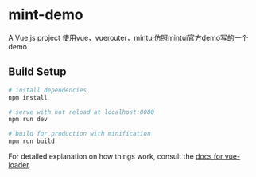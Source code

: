 
# mint-demo

A Vue.js project
使用vue，vuerouter，mintui仿照mintui官方demo写的一个demo
## Build Setup

``` bash
# install dependencies
npm install

# serve with hot reload at localhost:8080
npm run dev

# build for production with minification
npm run build
```

For detailed explanation on how things work, consult the [docs for vue-loader](http://vuejs.github.io/vue-loader).



